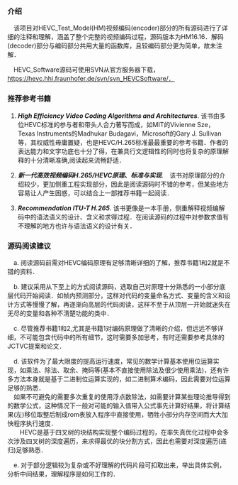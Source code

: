 ### 介绍

　该项目对HEVC_Test_Model(HM)视频编码(encoder)部分的所有源码进行了详细的注释和理解，涵盖了整个完整的视频编码过程，源码版本为HM16.16．解码(decoder)部分与编码部分共用大量的函数库，且较编码部分更为简单，故未注解．

　HEVC_Software源码可使用SVN从官方服务器下载，https://hevc.hhi.fraunhofer.de/svn/svn_HEVCSoftware/．


### 推荐参考书籍
1.  ***High Efficiency Video Coding Algorithms and Architectures***. 该书由多位HEVC标准的参与者和带头人合力著写而成，如MIT的Vivienne Sze，Texas Instruments的Madhukar Budagavi，Microsoft的Gary J. Sullivan等，其权威性毋庸置疑，也是HEVC/H.265标准最最重要的参考书籍．作者的表达能力和文字功底也十分了得，在兼具行文逻辑性的同时也将复杂的原理解释的十分清晰准确,阅读起来流畅舒适．

2. ***新一代高效视频编码H.265/HEVC原理、标准与实现***.　该书对原理部分的介绍较少，更加侧重工程实现部分，因此是阅读源码时不错的参考，但某些地方容易让人产生困惑，可以结合上一部推荐书籍一起阅读．

3. ***Recommendation ITU-T H.265***. 该书更像是一本手册，侧重解释视频编解码中的语法语义的设计、含义和求得过程．在阅读源码的过程中对参数求值有不理解的地方也许与语法语义的设计有关．
 

### 源码阅读建议

　a. 阅读源码前需对HEVC编码原理有足够清晰详细的了解，推荐书籍1和2就是不错的资料． 

　b. 建议采用从下至上的方式阅读源码，选取自己对原理十分熟悉的一小部分底层代码开始阅读．如帧内预测部分，这样对代码的变量命名方式、变量的含义和设计方式等慢慢了解，再逐渐向高层的代码阅读，这样不至于从顶层一开始就迷失在无尽的变量和各种不清楚功能的类中．

　c. 尽管推荐书籍1和2,尤其是书籍1对编码原理做了清晰的介绍，但远远不够详细，不可能包含代码中的所有细节，这时需要多加思考，有时还需要参考具体的JCTVC提案和论文．

　d. 该软件为了最大限度的提高运行速度，常见的数学计算基本使用位运算实现，如乘法、除法、取余、掩码等(基本不直接使用除法及很少使用乘法)，还有许多方法本身就是基于二进制位运算实现的，如二进制算术编码，因此需要对位运算足够的熟悉．<br>
　如果不可避免的需要多次重复的使用浮点数除法，如需要计算某些理论推导得到的数学公式，这种情况下一般对可能的输入值带入公式事先计算好结果，将计算结果(左)移位取整后制成rom表放入程序中直接使用，牺牲小部分内存空间而大大加快程序执行速度．<br>
　　HEVC是基于四叉树的块结构实现整个编码过程的，在率失真优化过程中会多次涉及四叉树的深度遍历，来求得最优的块分割方式，因此也需要对深度遍历(递归)足够熟悉．

　e. 对于部分逻辑较为复杂或不好理解的代码片段可扣取出来，举出具体实例，分析中间结果，理解程序是如何工作的．












